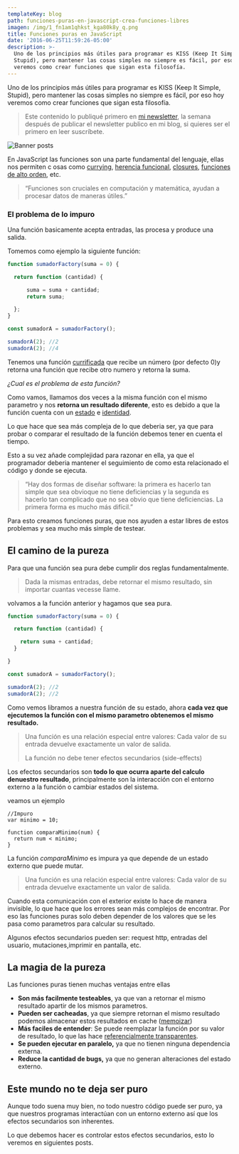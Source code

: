 ```yaml
---
templateKey: blog
path: funciones-puras-en-javascript-crea-funciones-libres
imagen: /img/1_fn1am1qhkst_kga80k8y_q.png
title: Funciones puras en JavaScript
date: '2016-06-25T11:59:26-05:00'
description: >-
  Uno de los principios más útiles para programar es KISS (Keep It Simple,
  Stupid), pero mantener las cosas simples no siempre es fácil, por eso hoy
  veremos como crear funciones que sigan esta filosofía.
---
```

Uno de los principios más útiles para programar es KISS (Keep It Simple, Stupid), pero mantener las cosas simples no siempre es fácil, por eso hoy veremos como crear funciones que sigan esta filosofía.

> Este contenido lo publiqué primero en [mi newsletter](https://tinyletter.com/yeion7), la semana después de publicar el newsletter publico en mi blog, si quieres ser el primero en leer suscríbete.

![Banner posts](/img/1_fn1am1qhkst_kga80k8y_q.png)

En JavaScript las funciones son una parte fundamental del lenguaje, ellas nos permiten c osas como [currying](/currying-en-javascript-funciones-con-superpoderes), [herencia funcional](/herencia-funcional-en-javascript-a3218816cc56), [closures](/entendiendo-closures-en-javascript-8fb9a284964e), [funciones de alto orden](/funciones-de-alto-orden-en-javascript-42d04769d9b5), etc.

>  “Funciones son cruciales en computación y matemática, ayudan a procesar datos de maneras útiles.”

### El problema de lo impuro

Una función basicamente acepta entradas, las procesa y produce una salida.

Tomemos como ejemplo la siguiente función:

```js
function sumadorFactory(suma = 0) {

  return function (cantidad) {

      suma = suma + cantidad;
      return suma;

  };
}

const sumadorA = sumadorFactory();

sumadorA(2); //2
sumadorA(2); //4
```

Tenemos una función [currificada](/currying-en-javascript-funciones-con-superpoderes-1c8760c728a) que recibe un número (por defecto 0)y retorna una función que recibe otro numero y retorna la suma.

_¿Cual es el problema de esta función?_

Como vamos, llamamos dos veces a la misma función con el mismo parametro y nos **retorna un resultado diferente**, esto es debido a que la función cuenta con un [estado](https://es.wikipedia.org/wiki/Objeto_programaci%C3%B3n#Estado) e [identidad](https://es.wikipedia.org/wiki/Objeto_programaci%C3%B3n#Identidad).

Lo que hace que sea más compleja de lo que deberia ser, ya que para probar o comparar el resultado de la función debemos tener en cuenta el tiempo.

Esto a su vez añade complejidad para razonar en ella, ya que el programador deberia mantener el seguimiento de como esta relacionado el código y donde se ejecuta.

> “Hay dos formas de diseñar software: la primera es hacerlo tan simple que sea obvioque no tiene deficiencias y la segunda es hacerlo tan complicado que no sea obvio que tiene deficiencias. La primera forma es mucho más difícil.”

Para esto creamos funciones puras, que nos ayuden a estar libres de estos problemas y sea mucho más simple de testear.

## El camino de la pureza

Para que una función sea pura debe cumplir dos reglas fundamentalmente.

> Dada la mismas entradas, debe retornar el mismo resultado, sin importar cuantas vecesse llame.

volvamos a la función anterior y hagamos que sea pura.

```js
function sumadorFactory(suma = 0) {

  return function (cantidad) {

    return suma + cantidad;
  }

}

const sumadorA = sumadorFactory();

sumadorA(2); //2
sumadorA(2); //2
```

Como vemos libramos a nuestra función de su estado, ahora **cada vez que ejecutemos la función con el mismo parametro obtenemos el mismo resultado.**

> Una función es una relación especial entre valores: Cada valor de su entrada devuelve exactamente un valor de salida.
>
> La función no debe tener efectos secundarios (side-effects)

Los efectos secundarios son **todo lo que ocurra aparte del calculo denuestro resultado**, principalmente son la interacción con el entorno externo a la función o cambiar estados del sistema.

veamos un ejemplo

```
//Impuro
var minimo = 10;

function comparaMinimo(num) {
  return num < minimo;
}
```

La función _comparaMinimo_ es impura ya que depende de un estado externo que puede mutar.

> Una función es una relación especial entre valores: Cada valor de su entrada devuelve exactamente un valor de salida.

Cuando esta comunicación con el exterior existe lo hace de manera invisible, lo que hace que los errores sean más complejos de encontrar. Por eso las funciones puras solo deben depender de los valores que se les pasa como parametros para calcular su resultado.

Algunos efectos secundarios pueden ser: request http, entradas del usuario, mutaciones,imprimir en pantalla, etc.

## La magia de la pureza

Las funciones puras tienen muchas ventajas entre ellas

* **Son más facilmente testeables**, ya que van a retornar el mismo resultado apartir de los mismos parametros.
* **Pueden ser cacheadas**, ya que siempre retornan el mismo resultado podemos almacenar estos resultados en cache ([memoizar](http://ramdajs.com/0.21.0/docs/#memoize))
* **Más faciles de entender**: Se puede reemplazar la función por su valor de resultado, lo que las hace [referencialmente transparentes](https://es.wikipedia.org/wiki/Transparencia_referencial).
* **Se pueden ejecutar en paralelo,** ya que no tienen ninguna dependencia externa.
* **Reduce la cantidad de bugs,** ya que no generan alteraciones del estado externo.

## Este mundo no te deja ser puro

Aunque todo suena muy bien, no todo nuestro código puede ser puro, ya que nuestros programas interactúan con un entorno externo así que los efectos secundarios son inherentes.

Lo que debemos hacer es controlar estos efectos secundarios, esto lo veremos en siguientes posts.
